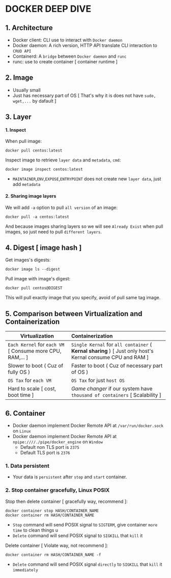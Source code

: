 # DOCKER DEEP DIVE

## 1. Architecture
* Docker client: CLI use to interact with `Docker daemon`
* Docker daemon: A rich version, HTTP API translate CLI interaction to `CRUD API`
* Containerd: A `bridge` between `Docker daemon` and `runc`
* runc: use to create container [ container runtime ]

## 2. Image
- Usually small
- Just has necessary part of OS [ That's why it is does not have `sudo, wget,...` by dafault ]

## 3. Layer
#### 1. Inspect

When pull image:
```
docker pull centos:latest
```

Inspect image to retrieve `layer data` and `metadata`, `cmd`:
```
docker image inspect centos:latest
```

* `MAINTAINER`,`ENV`,`EXPOSE`,`ENTRYPOINT` does not create new `layer data`, just add `metadata`

#### 2. Sharing image layers

We will add `-a` option to pull `all version` of an image:
```
docker pull -a centos:latest
```

And because images sharing layers so we will see `Already Exist` when pull images, so just need to pull `different layers`.

## 4. Digest [ image hash ]
Get images's digests:
```
docker image ls --digest
```

Pull image with image's digest:

```
docker pull centos@DIGEST
```
This will pull exactly image that you specify, avoid of pull same tag image.

## 5. Comparison between Virtualization and Containerization
| Virtualization | Containerization |
|-----------------------------------------|:--------------------------------------------|
| `Each Kernel` for `each VM` [ Consume more CPU, RAM,... ] | `Single Kernal` for `all container` ( **Kernal sharing** ) [ Just only host's Kernal consume CPU and RAM ]  |
| Slower to boot ( Cuz of fully OS ) | Faster to boot ( Cuz of necessary part of OS ) |
| `OS Tax` for `each VM` | `OS Tax` for just `host OS` |
| Hard to scale [ cost, boot time ] | *Game changer* if our system have `thousand of containers` [ Scalability ] |

## 6. Container

* Docker daemon implement Docker Remote API at `/var/run/docker.sock` on `Linux`
* Docker daemon implement Docker Remote API at `npipe:////./pipe/docker_engine` on `Window`
  * Default non TLS port is `2375`
  * Default TLS port is `2376`

### 1. Data persistent
* Your data is `persistent` after `stop` and `start` container.

### 2. Stop container gracefully, Linux POSIX
Stop then delete container [ gracefully way, recommend ]:
```
docker container stop HASH/CONTAINER_NAME
docker container rm HASH/CONTAINER_NAME
```
* `Stop` command will send POSIX signal to `SIGTERM`, give container `more time` to clean things u
* `Delete` command will send POSIX signal to `SIGKILL` that `kill` it

Delete container [ Violate way, not recommend ]:
```
docker container rm HASH/CONTAINER_NAME -f
```
* `Delete` command will send POSIX signal `directly` to `SIGKILL` that `kill` it `immediately`
